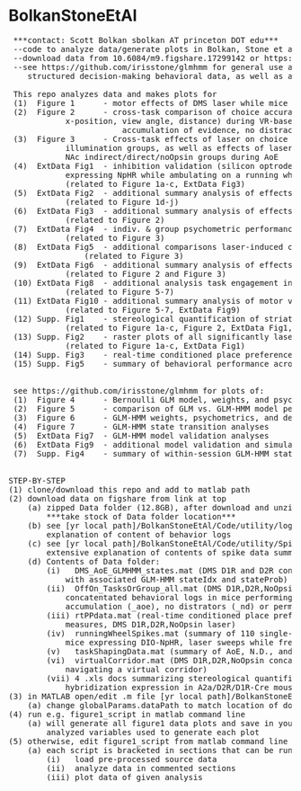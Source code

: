 # BolkanStoneEtAl
<pre>
 ***contact: Scott Bolkan sbolkan AT princeton DOT edu*** 											\
 --code to analyze data/generate plots in Bolkan, Stone et al (2022) 										\
 --download data from 10.6084/m9.figshare.17299142 or https://figshare.com/s/84695a0cd8cf37a446b9 						\
 --see https://github.com/irisstone/glmhmm for general use application of GLM-HMMs to similarly 						\
 	structured decision-making behavioral data, as well as additional publication plots.							\
 
 This repo analyzes data and makes plots for 													\
 (1)  Figure 1      - motor effects of DMS laser while mice navigate a virtual corridor 							\
 (2)  Figure 2      - cross-task comparison of choice accuracy and motor performance (y-velocity, 						\
 			x-position, view angle, distance) during VR-based								 	\
                      	accumulation of evidence, no distractors, and permanent cues tasks). 							\
 (3)  Figure 3      - Cross-task effects of laser on choice bias in DMS indirect/direct/noOpsin 						\
 			illumination groups, as well as effects of laser on choice bias in 							\
			NAc indirect/direct/noOpsin groups during AoE 										\
 (4)  ExtData Fig1  - inhibition validation (silicon optrode recording in A2a-Cre/D1R-Cre mice 							\
 			expressing NpHR while ambulating on a running wheel)  									\
			(related to Figure 1a-c, ExtData Fig3)											\
 (5)  ExtData Fig2  - additional summary analysis of effects of DMS laser on motor variables during VR corridor					\
 			(related to Figure 1d-j)												\
 (6)  ExtData Fig3  - additional summary analysis of effects VR decision-making tasks on motor variables					\
  			(related to Figure 2)													\
 (7)  ExtData Fig4  - indiv. & group psychometric performance during laser on/off trials across VR tasks and DMS/NAc laser groups		\
   			(related to Figure 3)													\
 (8)  ExtData Fig5  - additional comparisons laser-induced choice bias across VR tasks and DMS/NAc laser groups					\
    			(related to Figure 3)													\
 (9)  ExtData Fig6  - additional summary analysis of effects of DMS laser on motor variables across VR decision-making tasks			\
  			(related to Figure 2 and Figure 3)											\
 (10) ExtData Fig8  - additional analysis task engagement indicators across GLM-HMM states							\
 			(related to Figure 5-7)													\
 (11) ExtData Fig10 - additional summary analysis of motor variables across GLM-HMM states (laser off and laser on-off seperately)		\
 			(related to Figure 5-7, ExtData Fig9)											\
 (12) Supp. Fig1    - stereological quantification of striatal D1R/D2R fluoroescent in situ hybridization data					\
 			(related to Figure 1a-c, Figure 2, ExtData Fig1, and ExtData Fig3)							\
 (13) Supp. Fig2    - raster plots of all significantly laser inhibited single-units in A2a- or D1R-cre mice					\
 			(related to Figure 1a-c, ExtData Fig1)											\		
 (14) Supp. Fig3    - real-time conditioned place preference, NpHR in DMS of A2a-/D2R- or D1R-Cre mice or NoOpsin laser control			\
 (15) Supp. Fig5    - summary of behavioral performance across VR decision-making task shaping							\

 
 see https://github.com/irisstone/glmhmm for plots of:											 	\ 
 (1)  Figure 4      - Bernoulli GLM model, weights, and psychometric performance								\
 (2)  Figure 5      - comparison of GLM vs. GLM-HMM model performance										\
 (3)  Figure 6      - GLM-HMM weights, psychometrics, and descriptive state analyses								\
 (4)  Figure 7      - GLM-HMM state transition analyses												\
 (5)  ExtData Fig7  - GLM-HMM model validation analyses												\
 (6)  ExtData Fig9  - additional model validation and simulation analyses									\
 (7)  Supp. Fig4    - summary of within-session GLM-HMM state occupancy for all individual mice							\

 
STEP-BY-STEP									 								\
(1) clone/download this repo and add to matlab path 												\
(2) download data on figshare from link at top 													\
	(a) zipped Data folder (12.8GB), after download and unzip (21.9GB),									\
		***take stock of Data folder location*** 											\
	(b) see [yr local path]/BolkanStoneEtAl/Code/utility/logExplanation.m for extensive							\
		explanation of content of behavior logs											 	\
	(c) see [yr local path]/BolkanStoneEtAl/Code/utility/SpikeDataAll_Explanation.m for 							\
		extensive explanation of contents of spike data summary									 	\	
	(d) Contents of Data folder: 														\
		(i)   DMS_AoE_GLMHMM_states.mat (DMS D1R and D2R concatenated behavioral logs 							\
			with associated GLM-HMM stateIdx and stateProb)										\
		(ii)  OffOn_TasksOrGroup_all.mat (DMS D1R,D2R,NoOpsin and NAc D1R,D2R,NoOpsin 							\
			concatentated behavioral logs in mice performing the evidence 								\
			accumulation (_aoe), no distrators (_nd) or permanent cues (_pc) tasks) 						\
		(iii) rtPPdata.mat (real-time conditioned place preference, Ethovision output 							\
			measures, DMS D1R,D2R,NoOpsin laser) 											\
		(iv)  runningWheelSpikes.mat (summary of 110 single-units in DMS from D1R-Cre/A2a-Cre 						\
			mice expressing DIO-NpHR, laser sweeps while freely moving on running wheel) 						\
		(v)   taskShapingData.mat (summary of AoE, N.D., and P.C. task shaping performance)						\
		(vi)  virtualCorridor.mat (DMS D1R,D2R,NoOpsin concatenated behavioral logs in mice 						\
			navigating a virtual corridor)      									         	\
		(vii) 4 .xls docs summarizing stereological quantification of D1R/D2R in situ 							\
			hybridization expression in A2a/D2R/D1R-Cre mouse lines							          	\	
(3) in MATLAB open/edit .m file [yr local path]/BolkanStoneEtAl/Code/utility/globalParams.m                                                    	\
	(a) change globalParams.dataPath to match location of downloaded data                                                         		\
(4) run e.g. figure1_script in matlab command line                                                                                    		\
	(a) will generate all figure1 data plots and save in your matlab workspace the 								\
		analyzed variables used to generate each plot  											\
(5) otherwise, edit figure1_script from matlab command line                                                                           		\
	(a) each script is bracketed in sections that can be run in steps to                                                          		\
		(i)   load pre-processed source data                                                                                  		\
		(ii)  analyze data in commented sections                                                                              		\
		(iii) plot data of given analysis                                                                                     		\			
